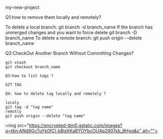 my-new-project
  

Q1:how to remove them locally and remotely?

To delete a local branch:
    git branch -d branch_name
If the branch has unmerged changes and you want to force delete
    git branch -D branch_name
To delete a remote branch:
    git push origin --delete branch_name

Q2:CheckOut Another Branch Without Committing Changes?

    git stash
    git checkout branch_name

    Q3:how to list tags ?

    GIT TAG

    Q4: how to delete tag locally and remotely ?

    localy 
    git tag -d "tag name"
    remotly
    git push origin --delete "tag name"


<img src="https://encrypted-tbn0.gstatic.com/images?q=tbn:ANd9GcTuYk0fCl-bBgXKaBYOYbcOU4p2907sb_8Hgg&s" alt="">


